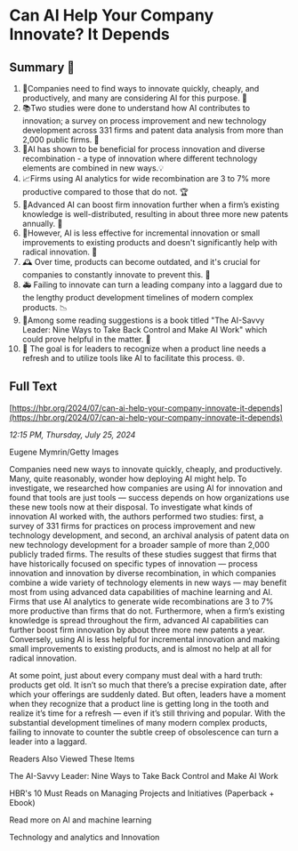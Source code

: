 # Can AI Help Your Company Innovate? It Depends

## Summary 🤖

1. 🏢Companies need to find ways to innovate quickly, cheaply, and productively, and many are considering AI for this purpose. 🤔
2. 📚Two studies were done to understand how AI contributes to innovation; a survey on process improvement and new technology development across 331 firms and patent data analysis from more than 2,000 public firms. 📄
3. 🤖AI has shown to be beneficial for process innovation and diverse recombination - a type of innovation where different technology elements are combined in new ways.💡
4. 📈Firms using AI analytics for wide recombination are 3 to 7% more productive compared to those that do not. 🏆
5. 🔄Advanced AI can boost firm innovation further when a firm’s existing knowledge is well-distributed, resulting in about three more new patents annually. 🎯
6. 🚫However, AI is less effective for incremental innovation or small improvements to existing products and doesn't significantly help with radical innovation. 🛑
7. 🕰️ Over time, products can become outdated, and it's crucial for companies to constantly innovate to prevent this. 🔄
8. 🚑 Failing to innovate can turn a leading company into a laggard due to the lengthy product development timelines of modern complex products. 📉
9. 📘Among some reading suggestions is a book titled "The AI-Savvy Leader: Nine Ways to Take Back Control and Make AI Work" which could prove helpful in the matter. 👀
10. 💼 The goal is for leaders to recognize when a product line needs a refresh and to utilize tools like AI to facilitate this process. 🌐.

## Full Text

[https://hbr.org/2024/07/can-ai-help-your-company-innovate-it-depends](https://hbr.org/2024/07/can-ai-help-your-company-innovate-it-depends)

*12:15 PM, Thursday, July 25, 2024*

Eugene Mymrin/Getty Images

Companies need new ways to innovate quickly, cheaply, and productively. Many, quite reasonably, wonder how deploying AI might help. To investigate, we researched how companies are using AI for innovation and found that tools are just tools — success depends on how organizations use these new tools now at their disposal. To investigate what kinds of innovation AI worked with, the authors performed two studies: first, a survey of 331 firms for practices on process improvement and new technology development, and second, an archival analysis of patent data on new technology development for a broader sample of more than 2,000 publicly traded firms. The results of these studies suggest that firms that have historically focused on specific types of innovation — process innovation and innovation by diverse recombination, in which companies combine a wide variety of technology elements in new ways — may benefit most from using advanced data capabilities of machine learning and AI. Firms that use AI analytics to generate wide recombinations are 3 to 7% more productive than firms that do not. Furthermore, when a firm’s existing knowledge is spread throughout the firm, advanced AI capabilities can further boost firm innovation by about three more new patents a year. Conversely, using AI is less helpful for incremental innovation and making small improvements to existing products, and is almost no help at all for radical innovation.

At some point, just about every company must deal with a hard truth: products get old. It isn’t so much that there’s a precise expiration date, after which your offerings are suddenly dated. But often, leaders have a moment when they recognize that a product line is getting long in the tooth and realize it’s time for a refresh — even if it’s still thriving and popular. With the substantial development timelines of many modern complex products, failing to innovate to counter the subtle creep of obsolescence can turn a leader into a laggard.

Readers Also Viewed These Items

The AI-Savvy Leader: Nine Ways to Take Back Control and Make AI Work

HBR's 10 Must Reads on Managing Projects and Initiatives (Paperback + Ebook)

Read more on AI and machine learning

Technology and analytics and Innovation


